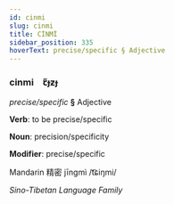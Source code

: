 ```yaml
---
id: cinmi
slug: cinmi
title: CİNMİ
sidebar_position: 335
hoverText: precise/specific § Adjective
---
```


### cinmi&emsp;<span kind="abugida">ꞇ̃ɟƶɟ</span>

*precise/specific* **§** Adjective

**Verb**: to be precise/specific

**Noun**: precision/specificity

**Modifier**: precise/specific

Mandarin 精密 jīngmì /t͡ɕiŋmi/

*Sino-Tibetan Language Family*
